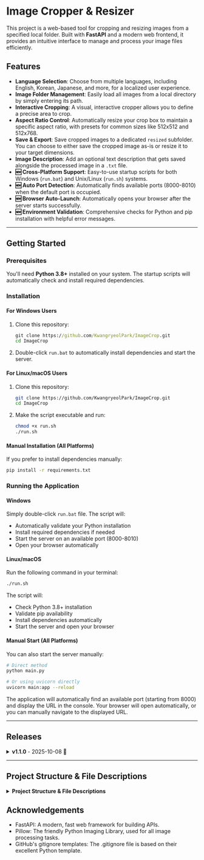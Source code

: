 # Image Cropper & Resizer

This project is a web-based tool for cropping and resizing images from a specified local folder. Built with **FastAPI** and a modern web frontend, it provides an intuitive interface to manage and process your image files efficiently.

## Features

-   **Language Selection**: Choose from multiple languages, including English, Korean, Japanese, and more, for a localized user experience.
-   **Image Folder Management**: Easily load all images from a local directory by simply entering its path.
-   **Interactive Cropping**: A visual, interactive cropper allows you to define a precise area to crop.
-   **Aspect Ratio Control**: Automatically resize your crop box to maintain a specific aspect ratio, with presets for common sizes like 512x512 and 512x768.
-   **Save & Export**: Save cropped images to a dedicated `resized` subfolder. You can choose to either save the cropped image as-is or resize it to your target dimensions.
-   **Image Description**: Add an optional text description that gets saved alongside the processed image in a `.txt` file.
-   **🆕 Cross-Platform Support**: Easy-to-use startup scripts for both Windows (`run.bat`) and Unix/Linux (`run.sh`) systems.
-   **🆕 Auto Port Detection**: Automatically finds available ports (8000-8010) when the default port is occupied.
-   **🆕 Browser Auto-Launch**: Automatically opens your browser after the server starts successfully.
-   **🆕 Environment Validation**: Comprehensive checks for Python and pip installation with helpful error messages.

---

## Getting Started

### Prerequisites

You'll need **Python 3.8+** installed on your system. The startup scripts will automatically check and install required dependencies.

### Installation

#### For Windows Users

1.  Clone this repository:
    ```cmd
    git clone https://github.com/KwangryeolPark/ImageCrop.git
    cd ImageCrop
    ```
2.  Double-click `run.bat` to automatically install dependencies and start the server.

#### For Linux/macOS Users

1.  Clone this repository:
    ```bash
    git clone https://github.com/KwangryeolPark/ImageCrop.git
    cd ImageCrop
    ```
2.  Make the script executable and run:
    ```bash
    chmod +x run.sh
    ./run.sh
    ```

#### Manual Installation (All Platforms)

If you prefer to install dependencies manually:
```bash
pip install -r requirements.txt
```

### Running the Application

#### Windows
Simply double-click `run.bat` file. The script will:
- Automatically validate your Python installation
- Install required dependencies if needed
- Start the server on an available port (8000-8010)
- Open your browser automatically

#### Linux/macOS
Run the following command in your terminal:
```bash
./run.sh
```
The script will:
- Check Python 3.8+ installation
- Validate pip availability
- Install dependencies automatically
- Start the server and open your browser

#### Manual Start (All Platforms)
You can also start the server manually:
```bash
# Direct method
python main.py

# Or using uvicorn directly
uvicorn main:app --reload
```

The application will automatically find an available port (starting from 8000) and display the URL in the console. Your browser will open automatically, or you can manually navigate to the displayed URL.

---

## Releases

<details>
<summary><strong>v1.1.0</strong> - 2025-10-08 🎉</summary>

### What's New
- **🖥️ Windows Support**: Added `run.bat` script for one-click execution on Windows
- **🚀 Auto Port Detection**: Automatically finds available ports (8000-8010) when default port is occupied
- **🌐 Browser Auto-Launch**: Automatically opens browser after server starts successfully
- **✅ Environment Validation**: Comprehensive Python and pip installation checks
- **📦 Dependency Management**: Automatic installation of required packages
- **🔧 Enhanced Scripts**: Improved error handling and user feedback across all platforms

### Technical Improvements
- Non-blocking browser launch using threading
- Robust port management with socket-based detection
- Enhanced error messages with solution suggestions
- Cross-platform compatibility improvements

[View Full Changelog](./CHANGELOG.md) | [Release Notes](./release-notes/RELEASE_NOTES_v1.1.0.md)
</details>

---

## Project Structure & File Descriptions

<details>
<summary><strong>Project Structure & File Descriptions</strong></summary>

| File/Directory            | Description                                                                                                                                                                   |
| ------------------------- | ----------------------------------------------------------------------------------------------------------------------------------------------------------------------------- |
| [main.py](http://main.py) | The core backend application built with FastAPI. Handles API endpoints, image processing, and includes auto port detection and browser launching features. |
| **run.bat** | **🆕 Windows startup script** with environment validation, dependency installation, and one-click execution support. |
| **run.sh** | **Enhanced Unix/Linux startup script** with Python version checking, pip validation, and automatic dependency management. |
| cropper.html              | The main HTML file for the image cropping interface. This is the primary user-facing page of the application.                                                                 |
| index.html                | The initial landing page where users select their preferred language.                                                                                                         |
| static/                   | Contains static web assets: style.css for all styling and script.js & cropper.js for frontend logic.                                                                          |
| locales/                  | Stores JSON files for different language translations. The application dynamically loads these to support multiple languages.                                                 |
| requirements.txt          | Lists the Python packages required to run the backend, including FastAPI and Pillow.                                                                                              |
| **CHANGELOG.md**                | **🆕 Version history and detailed change documentation following Keep a Changelog standard.** |
| **release-notes/**                | **🆕 Directory containing detailed release notes for each version.** |
| .gitignore                | **Enhanced Git ignore patterns** for Python projects, IDEs, OS-specific files, and development artifacts.                                                                                         |

</details>


## Acknowledgements
* FastAPI: A modern, fast web framework for building APIs.
* Pillow: The friendly Python Imaging Library, used for all image processing tasks.
* GitHub's gitignore templates: The .gitignore file is based on their excellent Python template.
